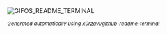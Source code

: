 
<div align="justify">
<picture>
    <source media="(prefers-color-scheme: dark)" srcset="https://i.ibb.co/fGVtQfN/output-gif.gif">
    <source media="(prefers-color-scheme: light)" srcset="https://i.ibb.co/fGVtQfN/output-gif.gif">
    <img alt="GIFOS_README_TERMINAL" src="https://i.ibb.co/fGVtQfN/output-gif.gif">
</picture>

<sub><i>Generated automatically using [x0rzavi/github-readme-terminal](https://github.com/x0rzavi/github-readme-terminal)</i></sub>

</div>
    